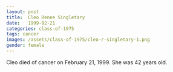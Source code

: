 ```yaml
---
layout: post
title:  Cleo Renee Singletary
date:   1999-02-21
categories: class-of-1975
tags: cancer
images: /assets/class-of-1975/cleo-r-singletary-1.png
gender: female
---
```

Cleo died of cancer on February 21, 1999.  She was 42 years old.
